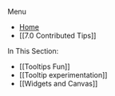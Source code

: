 Menu
* [Home](https://github.com/Shoes3/shoes3/wiki)
* [[7.0 Contributed Tips]]

In This Section:
* [[Tooltips Fun]]
* [[Tooltip experimentation]]
* [[Widgets and Canvas]]

